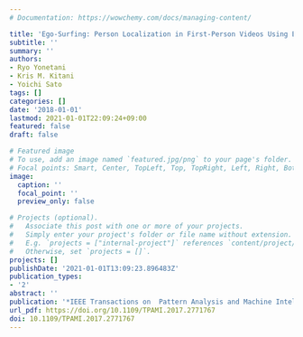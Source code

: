 ```yaml
---
# Documentation: https://wowchemy.com/docs/managing-content/

title: 'Ego-Surfing: Person Localization in First-Person Videos Using Ego-Motion Signatures'
subtitle: ''
summary: ''
authors:
- Ryo Yonetani
- Kris M. Kitani
- Yoichi Sato
tags: []
categories: []
date: '2018-01-01'
lastmod: 2021-01-01T22:09:24+09:00
featured: false
draft: false

# Featured image
# To use, add an image named `featured.jpg/png` to your page's folder.
# Focal points: Smart, Center, TopLeft, Top, TopRight, Left, Right, BottomLeft, Bottom, BottomRight.
image:
  caption: ''
  focal_point: ''
  preview_only: false

# Projects (optional).
#   Associate this post with one or more of your projects.
#   Simply enter your project's folder or file name without extension.
#   E.g. `projects = ["internal-project"]` references `content/project/deep-learning/index.md`.
#   Otherwise, set `projects = []`.
projects: []
publishDate: '2021-01-01T13:09:23.896483Z'
publication_types:
- '2'
abstract: ''
publication: '*IEEE Transactions on  Pattern Analysis and Machine Intelligence (TPAMI)*'
url_pdf: https://doi.org/10.1109/TPAMI.2017.2771767
doi: 10.1109/TPAMI.2017.2771767
---
```

